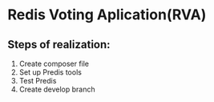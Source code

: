 # Redis Voting Aplication(RVA)
## Steps of realization:
1. Create composer file
2. Set up Predis tools
3. Test Predis
4. Create develop branch